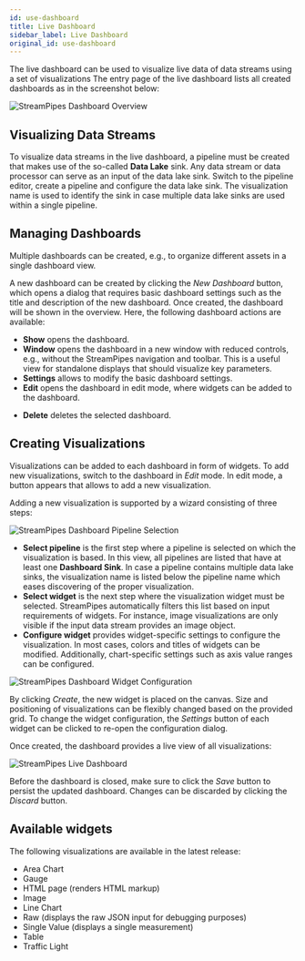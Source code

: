 ```yaml
---
id: use-dashboard
title: Live Dashboard
sidebar_label: Live Dashboard
original_id: use-dashboard
---
```


The live dashboard can be used to visualize live data of data streams using a set of visualizations
The entry page of the live dashboard lists all created dashboards as in the screenshot below:

<img class="docs-image" src="/docs/img/03_use-dashboard/01_dashboard-overview.png" alt="StreamPipes Dashboard Overview"/>

## Visualizing Data Streams

To visualize data streams in the live dashboard, a pipeline must be created that makes use of the so-called **Data Lake** sink.
Any data stream or data processor can serve as an input of the data lake sink. Switch to the pipeline editor, create a pipeline and configure the data lake sink. The visualization name is used to identify the sink in case multiple data lake sinks are used within a single pipeline.

## Managing Dashboards
Multiple dashboards can be created, e.g., to organize different assets in a single dashboard view.

A new dashboard can be created by clicking the _New Dashboard_ button, which opens a dialog that requires basic dashboard settings such as the title and description of the new dashboard.
Once created, the dashboard will be shown in the overview. Here, the following dashboard actions are available:

* **Show** opens the dashboard.
* **Window** opens the dashboard in a new window with reduced controls, e.g., without the StreamPipes navigation and toolbar. This is a useful view for standalone displays that should visualize key parameters.
* **Settings** allows to modify the basic dashboard settings. 
* **Edit** opens the dashboard in edit mode, where widgets can be added to the dashboard.
+ **Delete** deletes the selected dashboard.

## Creating Visualizations

Visualizations can be added to each dashboard in form of widgets. To add new visualizations, switch to the dashboard in _Edit_ mode.
In edit mode, a button appears that allows to add a new visualization.

Adding a new visualization is supported by a wizard consisting of three steps:

<img class="docs-image" src="/docs/img/03_use-dashboard/02_add-widget.png" alt="StreamPipes Dashboard Pipeline Selection"/>

* **Select pipeline** is the first step where a pipeline is selected on which the visualization is based. In this view, all pipelines are listed that have at least one **Dashboard Sink**. In case a pipeline contains multiple data lake sinks, the visualization name is listed below the pipeline name which eases discovering of the proper visualization.
* **Select widget** is the next step where the visualization widget must be selected. StreamPipes automatically filters this list based on input requirements of widgets. For instance, image visualizations are only visible if the input data stream provides an image object.
* **Configure widget** provides widget-specific settings to configure the visualization. In most cases, colors and titles of widgets can be modified. Additionally, chart-specific settings such as axis value ranges can be configured.

<img class="docs-image" src="/docs/img/03_use-dashboard/03_configure-widget.png" alt="StreamPipes Dashboard Widget Configuration"/>

By clicking _Create_, the new widget is placed on the canvas. Size and positioning of visualizations can be flexibly changed based on the provided grid. To change the widget configuration, the _Settings_ button of each widget can be clicked to re-open the configuration dialog.

Once created, the dashboard provides a live view of all visualizations:

<img class="docs-image" src="/docs/img/03_use-dashboard/04_live-dashboard.png" alt="StreamPipes Live Dashboard"/>


Before the dashboard is closed, make sure to click the _Save_ button to persist the updated dashboard. Changes can be discarded by clicking the _Discard_ button.


## Available widgets

The following visualizations are available in the latest release:

* Area Chart
* Gauge
* HTML page (renders HTML markup)
* Image  
* Line Chart
* Raw (displays the raw JSON input for debugging purposes)
* Single Value (displays a single measurement)
* Table
* Traffic Light
